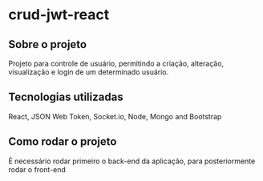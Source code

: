 # crud-jwt-react

## Sobre o projeto

Projeto para controle de usuário, permitindo a criação, alteração, visualização e login de um determinado usuário.

## Tecnologias utilizadas

React, JSON Web Token, Socket.io, Node, Mongo and Bootstrap

## Como rodar o projeto

É necessário rodar primeiro o back-end da aplicação, para posteriormente rodar o front-end
